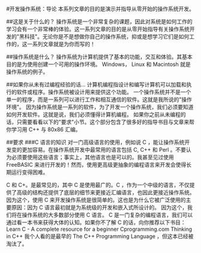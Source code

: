 #开发操作系统：导论
本系列文章的目的是演示并指导从零开始的操作系统开发。

##这是关于什么的？
操作系统是一个非常复杂的课题，因此对系统是如何工作的学习会有一个非常棒的体验。这一系列文章的目的是从零开始指导有关操作系统开发的"黑科技"。无论你是不是想做你自己的操作系统，抑或是想学习它们是如何工作的，这一系列文章就是为你而写的！

##操作系统是什么？
操作系统为计算机提供了基本的功能，交互和体验。其基本目的是为使用创建一个可用的操作环境。
Windows， Linux 和 Macintosh 就是操作系统的例子。

##如果你从未有过编程经验的话...
计算机编程指设计和编写计算机可以加载和执行的软件或程序。操作系统被设计用来提供这个功能。
一个操作系统并不是一个单一的程序，而是一系列可以进行工作和相互通信的软件。这就是我所说的"操作环境"。
因为操作系统是一系列的软件，为了开发一个操作系统，我们必须要知道如何开发软件。这就是说，我们必须懂得计算机编程。
如果你之前从未编程的话，只需要看看以下的"要求"小节。这个部分包含了很多好的指导书目与文章来帮你学习用 C++ 与 80x86 汇编。

##要求
###C 语言的知识
对一门高级语言的使用，例如说 C ，能让操作系统开发变的更加容易。在操作系统开发中最常用的语言包括 C, C++ 和 Perl 。不要认为必须要使用这些语言；事实上，其他语言也是可以的。我甚至见过使用 FreeBASIC 来进行开发的！然而，使用更高级更抽象的编程语言来开发会使得长期运行变得困难。

C 和 C+。是最常见的，其中 C 是使用最广的。C ，作为一个中级的语言，不仅提供了高级的结构还提供了底层的细节来更接近汇编语言，也因此更接近操作系统。因为这个，使用 C 来开发操作系统是很简单的。这也是为什么它被广泛使用的主要原因：因为 C 语言最初就是为系统级的开发和嵌入式所设计的。
因为这个，我们将在操作系统的大多数部分使用 C 语言。
C 是一门复杂的编程语言，我们可以通过看一本书来获得大体的认知。如果你不了解 C 的话，向你推荐以下书目：
Learn C - A complete resource for a beginner
Cprogramming.com
Thinking in C++
我个人看的是最早的 The C++ Programming Language ，但这本已经被淘汰了。

